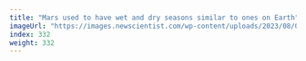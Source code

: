 ```yaml
---
title: "Mars used to have wet and dry seasons similar to ones on Earth"
imageUrl: "https://images.newscientist.com/wp-content/uploads/2023/08/09152817/SEI_167059781.jpg?width=788"
index: 332
weight: 332
---
```

